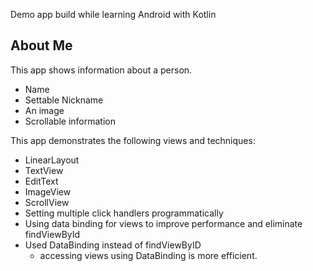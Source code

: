 Demo app build while learning Android with Kotlin

## About Me
This app shows information about a person.

+ Name
+ Settable Nickname
+ An image
+ Scrollable information


This app demonstrates the following views and techniques:

+ LinearLayout
+ TextView
+ EditText
+ ImageView
+ ScrollView
+ Setting multiple click handlers programmatically
+ Using data binding for views to improve performance and eliminate findViewById
+ Used DataBinding instead of findViewByID
    + accessing views using DataBinding is more efficient.